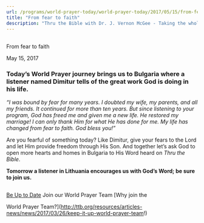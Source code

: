 ```yaml
---
url: /programs/world-prayer-today/world-prayer-today/2017/05/15/from-fear-to-faith
title: "From fear to faith"
description: "Thru the Bible with Dr. J. Vernon McGee - Taking the whole Word to the whole world"
---
```







## 
 From fear to faith


May 15, 2017




### Today’s World Prayer journey brings us to Bulgaria where a listener named Dimitur tells of the great work God is doing in his life.


 


*“I was bound by fear for many years. I doubted my wife, my parents, and all my friends. It continued for more than ten years. But since listening to your program, God has freed me and given me a new life. He restored my marriage! I can only thank Him for what He has done for me. My life has changed from fear to faith. God bless you!”*


Are you fearful of something today? Like Dimitur, give your fears to the Lord and let Him provide freedom through His Son. And together let’s ask God to open more hearts and homes in Bulgaria to His Word heard on *Thru the Bible*.


**Tomorrow a listener in Lithuania encourages us with God’s Word; be sure to join us.**







## 




[Be Up to Date](http://feeds.feedburner.com/WorldPrayerToday "World Prayer Today RSS Feed")
Join our World Prayer Team
[Why join the  

World Prayer Team?](http://ttb.org/resources/articles-news/news/2017/03/26/keep-it-up-world-prayer-team!)




